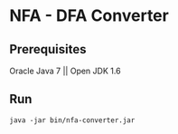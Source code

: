# NFA - DFA Converter

## Prerequisites

Oracle Java 7 || Open JDK 1.6

## Run

```
java -jar bin/nfa-converter.jar
```
